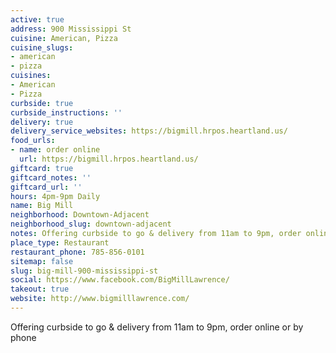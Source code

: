 ```yaml
---
active: true
address: 900 Mississippi St
cuisine: American, Pizza
cuisine_slugs:
- american
- pizza
cuisines:
- American
- Pizza
curbside: true
curbside_instructions: ''
delivery: true
delivery_service_websites: https://bigmill.hrpos.heartland.us/
food_urls:
- name: order online
  url: https://bigmill.hrpos.heartland.us/
giftcard: true
giftcard_notes: ''
giftcard_url: ''
hours: 4pm-9pm Daily
name: Big Mill
neighborhood: Downtown-Adjacent
neighborhood_slug: downtown-adjacent
notes: Offering curbside to go & delivery from 11am to 9pm, order online or by phone
place_type: Restaurant
restaurant_phone: 785-856-0101
sitemap: false
slug: big-mill-900-mississippi-st
social: https://www.facebook.com/BigMillLawrence/
takeout: true
website: http://www.bigmilllawrence.com/
---
```


Offering curbside to go & delivery from 11am to 9pm, order online or by phone